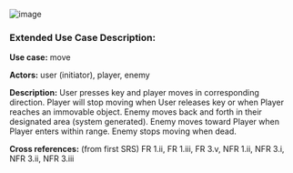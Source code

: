 ![image](https://user-images.githubusercontent.com/112494911/194790491-f7591c4e-a7fd-475e-9742-fc3aa21d7ca8.png)

### Extended Use Case Description:

**Use case:** move

**Actors:** user (initiator), player, enemy

**Description:** User presses key and player moves in corresponding direction. Player will stop moving when User releases key or when Player reaches an immovable object. Enemy moves back and forth in their designated area (system generated). Enemy moves toward Player when Player enters within range. Enemy stops moving when dead.

**Cross references:** (from first SRS) FR 1.ii, FR 1.iii, FR 3.v, NFR 1.ii, NFR 3.i, NFR 3.ii, NFR 3.iii 
